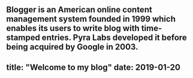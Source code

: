 Blogger is an American online content management system founded in 1999 which enables its users to write blog with time-stamped entries. Pyra Labs developed it before being acquired by Google in 2003. 
---
title: "Welcome to my blog"
date: 2019-01-20
---
